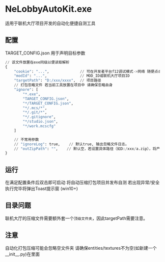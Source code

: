 # NeLobbyAutoKit.exe
适用于联机大厅项目开发的自动化便捷自测工具

## 配置
TARGET_CONFIG.json 用于声明目标参数
```python
// 该文件放置在exe同级以便读取解析
{
    "cookie": "...",              // 可在开发者平台f12调试模式->网络 随便点击一个MOD查看可以捕获到me字头的请求 其中包含你的账号cookie
    "modId": "...",               // MOD_ID或联机大厅项目ID
    "targetPath": "D:/xxx/xxxx",  // 项目路径
    // 打包忽略文件 若当前工具放置在项目中 请确保忽略自身
    "ignore": [
        "*.exe",
        "TARGET_CONFIG.json",
        "*/TARGET_CONFIG.json",
        "*/.mcs/*",
        "*/.git/*",
        "*/.gitignore",
        "*/studio.json",
        "*/work.mcscfg"
    ]

    // 不常用参数
    // "ignoreLog": true,    // 默认true, 输出忽略文件日志。
    // "outZipPath": "",    // 默认空，若设置具体路径（如D:/xxx/a.zip），将产生具体压缩文件，否则只在内存中处理。
}
```

## 运行
在满足配置条件后双击即可启动 将自动压缩打包项目并发布自测 若出现异常/安全执行完毕将弹出Toast提示窗 (win10+)

## 目录问题
联机大厅的压缩文件需要额外套一个`顶级文件夹`，因此targetPath需要注意。

## 注意
自动化打包压缩可能会忽略空文件夹 请确保entities/textures不为空(如新建一个__init__.py)在里面